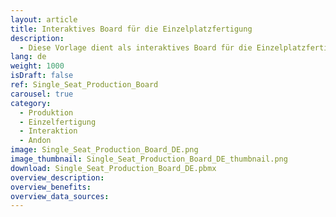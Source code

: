 ```yaml
---
layout: article
title: Interaktives Board für die Einzelplatzfertigung
description: 
  - Diese Vorlage dient als interaktives Board für die Einzelplatzfertigung. Durch die Verwendung eines Touch Screens an dem entsprechenden Arbeitsplatz, kann der jeweilige Mitarbeiter Probleme melden, Montagezeiten stoppen und sieht gleichzeitig, wie viele Teile für einen bestimmten Auftrag noch zu erledigen sind. Diese Informationen können an anderer Stelle zentral überblickt werden, um so die Produktion zu optimieren.
lang: de
weight: 1000
isDraft: false
ref: Single_Seat_Production_Board
carousel: true
category:
  - Produktion
  - Einzelfertigung
  - Interaktion
  - Andon
image: Single_Seat_Production_Board_DE.png
image_thumbnail: Single_Seat_Production_Board_DE_thumbnail.png
download: Single_Seat_Production_Board_DE.pbmx
overview_description:
overview_benefits:
overview_data_sources:
---
```


